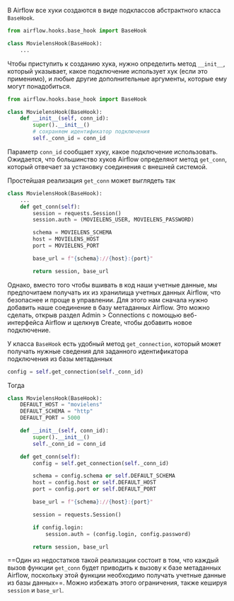 В Airflow все хуки создаются в виде подклассов абстрактного класса `BaseHook`.
```python
from airflow.hooks.base_hook import BaseHook

class MovielensHook(BaseHook):
    ...
```

Чтобы приступить к созданию хука, нужно определить метод `__init__`, который указывает, какое подключение использует хук (если это применимо), и любые другие дополнительные аргументы, которые ему могут понадобиться. 
```python
from airflow.hooks.base_hook import BaseHook

class MovielensHook(BaseHook):
    def __init__(self, conn_id):
        super().__init__()
        # сохраняем идентификатор подключения
        self._conn_id = conn_id
```
Параметр `conn_id` сообщает хуку, какое подключение использовать. Ожидается, что большинство хуков Airflow определяют метод `get_conn`, который отвечает за установку соединения с внешней системой. 

Простейшая реализация `get_conn` может выглядеть так
```python
class MovielensHook(BaseHook):
    ...
    def get_conn(self):
        session = requests.Session()
        session.auth = (MOVIELENS_USER, MOVIELENS_PASSWORD)

        schema = MOVIELENS_SCHEMA
        host = MOVIELENS_HOST
        port = MOVIELENS_PORT

        base_url = f"{schema}://{host}:{port}"

        return session, base_url
```

Однако, вместо того чтобы вшивать в код наши учетные данные, мы предпочитаем получать их из хранилища учетных данных Airflow, что безопаснее и проще в управлении. Для этого нам сначала нужно добавить наше соединение в базу метаданных Airflow. Это можно сделать, открыв раздел Admin > Connections с помощью веб-интерфейса Airflow и щелкнув Create, чтобы добавить новое подключение.

У класса `BaseHook` есть удобный метод `get_connection`, который может получать нужные сведения для заданного идентификатора подключения из базы метаданных
```python
config = self.get_connection(self._conn_id)
```

Тогда 
```python
class MovielensHook(BaseHook):
    DEFAULT_HOST = "movielens"
    DEFAULT_SCHEMA = "http"
    DEFAULT_PORT = 5000

    def __init__(self, conn_id):
        super().__init__()
        self._conn_id = conn_id

    def get_conn(self):
        config = self.get_connection(self._conn_id)

        schema = config.schema or self.DEFAULT_SCHEMA
        host = config.host or self.DEFAULT_HOST
        port = config.port or self.DEFAULT_PORT

        base_url = f"{schema}://{host}:{port}"

        session = requests.Session()

        if config.login:
            session.auth = (config.login, config.password)

        return session, base_url
```

==Один из недостатков такой реализации состоит в том, что каждый вызов функции `get_conn` будет приводить к вызову к базе метаданных Airflow, поскольку этой функции необходимо получать учетные данные из базы данных==. Можно избежать этого ограничения, также кешируя `session` и `base_url`.